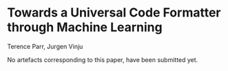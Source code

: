 # Towards a Universal Code Formatter through Machine Learning
Terence Parr, Jurgen Vinju

No artefacts corresponding to this paper, have been submitted yet.
